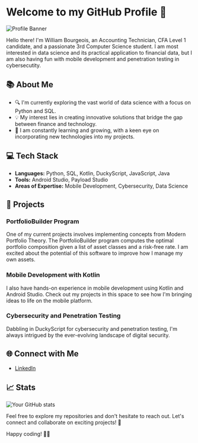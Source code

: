 # Welcome to my GitHub Profile 👋

![Profile Banner](https://user-images.githubusercontent.com/68487952/231051808-73d604e4-0e27-47c9-a2f4-9eb60461d8b6.png)

Hello there! I'm William Bourgeois, an Accounting Technician, CFA Level 1 candidate, and a passionate 3rd Computer Science student.
I am most interested in data science and its practical application to financial data, but I am also having fun with mobile development and penetration testing in cybersecutity.  

## 📚 About Me

- 🔍 I'm currently exploring the vast world of data science with a focus on Python and SQL.
- 💡 My interest lies in creating innovative solutions that bridge the gap between finance and technology.
- 🌱 I am constantly learning and growing, with a keen eye on incorporating new technologies into my projects.

## 💻 Tech Stack

- **Languages:** Python, SQL, Kotlin, DuckyScript, JavaScript, Java
- **Tools:** Android Studio, Payload Studio
- **Areas of Expertise:** Mobile Development, Cybersecurity, Data Science

## 🚀 Projects

### PortfolioBuilder Program
One of my current projects involves implementing concepts from Modern Portfolio Theory. The PortfolioBuilder program computes the optimal portfolio composition given a list of asset classes and a risk-free rate. I am excited about the potential of this software to improve how I manage my own assets.

### Mobile Development with Kotlin
I also have hands-on experience in mobile development using Kotlin and Android Studio. Check out my projects in this space to see how I'm bringing ideas to life on the mobile platform.

### Cybersecurity and Penetration Testing
Dabbling in DuckyScript for cybersecurity and penetration testing, I'm always intrigued by the ever-evolving landscape of digital security.

## 🌐 Connect with Me

- [LinkedIn](williambourgeois2001)

## 📈 Stats

![Your GitHub stats](https://github-readme-stats.vercel.app/api?username=willburgir&show_icons=true&theme=radical)

Feel free to explore my repositories and don't hesitate to reach out. Let's connect and collaborate on exciting projects! 🚀

Happy coding! 👨‍💻
